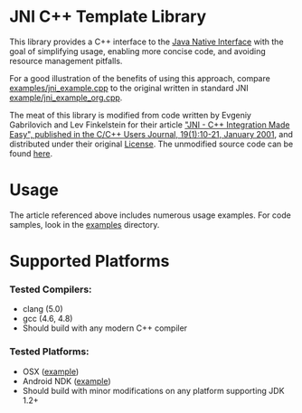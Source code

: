 # JNI C++ Template Library

This library provides a C++ interface to the [Java Native Interface](http://en.wikipedia.org/wiki/Java_Native_Interface "JNI") with the goal of simplifying usage, enabling more concise code, and avoiding resource management pitfalls.

For a good illustration of the benefits of using this approach, compare [examples/jni\_example.cpp](examples/jni_example.cpp) to the original written in standard JNI [example/jni\_example\_org.cpp](examples/jni_example_org.cpp).

The meat of this library is modified from code written by Evgeniy Gabrilovich and Lev Finkelstein for their article ["JNI - C++ Integration Made Easy", published in the C/C++ Users Journal, 19(1):10-21, January 2001](http://www.cs.technion.ac.il/~gabr/papers/cuj_jni.pdf "article"), and distributed under their original [License](LICENSE.txt).  The unmodified source code can be found [here](https://github.com/gdhuse/jni-cpp-templates/tree/original).


# Usage

The article referenced above includes numerous usage examples.  For code samples, look in the [examples](examples) directory.


# Supported Platforms

### Tested Compilers:
 - clang (5.0)
 - gcc (4.6, 4.8)
 - Should build with any modern C++ compiler

### Tested Platforms:
  - OSX ([example](examples/macos))
  - Android NDK ([example](examples/android))
  - Should build with minor modifications on any platform supporting JDK 1.2+
